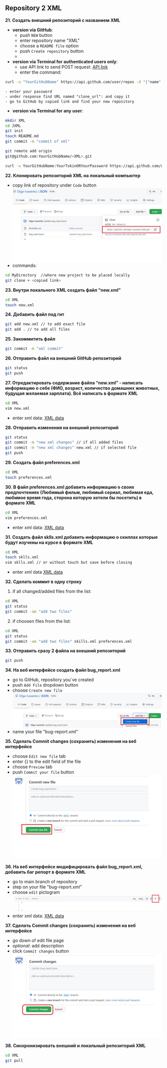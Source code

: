 ## **Repository 2 XML**
**21. Создать внешний репозиторий c названием XML**
- **version via GitHub**:
	- push `NEW` button
	- enter repository name "XML"
	- choose a `README file` option
	- push `Create repository` button
	-
- **version via Terminal for authenticated users only**:
	- use API link to send POST request:
[API link](https://api.github.com/)
	- enter the command:
```bash
curl -u "YourGitHubName" https://api.github.com/user/repos -d "{"name":"XML","public": true}"
```
	- enter your password
	- under response find URL named "clone_url": and copy it
	- go to GitHub by copied link and find your new repository

- **version via Terminal for any user**:
```bash
mkdir XML
cd JXML
git init
touch README.md
git commit -m "commit of xml"
```
```bash
git remote add origin 
git@github.com:YourGitHubName/<XML>.git
```
```bash
curl -u YourGitHubName:YourTokinORYourPassword https://api.github.com/user/repos -d '{"name":"XML"}'
```

**22. Клонировать репозиторий XML на локальный компьютер**
- copy link of repository under `Code` button
![Commit button](https://github.com/Olga-Ivasenko/XML/blob/24c6abef4919c79e192818fb66cba27828fc506a/edit_picture5.jpg)
- commands:
```bash
cd MyDirectory	//where new project to be placed locally
git clone + <copied link>
```

**23. Внутри локального XML создать файл “new.xml”**
```bash
cd XML
touch new.xml
```
**24. Добавить файл под гит**
```bash
git add new.xml // to add exact file
git add . // to add all files
```
**25. Закоммитить файл**
```bash
git commit -m "xml commit"
```
**26. Отправить файл на внешний GitHub репозиторий**
```bash
git status
git push
```
**27. Отредактировать содержание файла “new.xml” - написать информацию о себе (ФИО, возраст, количество домашних животных, будущая желаемая зарплата). Всё написать в формате XML**

```bash
cd XML
vim new.xml
```
- enter xml data:
[XML data](https://github.com/Olga-Ivasenko/XML/blob/d615646cd198ea77897f01d732ebde7e5a90762b/new.xml)

**28. Отправить изменения на внешний репозиторий**
```bash
git status
git commit -m "new xml changes" // if all added files
git commit -m "new xml changes" new.xml // if selected file
git push
```

**29. Создать файл preferences.xml**
```bash
cd XML
touch preferences.xml
```

**30. В файл preferences.xml добавить информацию о своих предпочтениях (Любимый фильм, любимый сериал, любимая еда, любимое время года, сторона которую хотели бы посетить) в формате XML**
```bash
cd XML
vim preferences.xml
```
- enter xml data:
[XML data](https://github.com/Olga-Ivasenko/XML/blob/0eff3fc73c1f8bc478b039584fd544ea9c329e3f/preferences.xml)


**31. Создать файл sklls.xml добавить информацию о скиллах которые будут изучены на курсе в формате XML**
```bash
cd XML
touch sklls.xml
vim sklls.xml // or without touch but save before closing
```
- enter xml data
[XML data](https://github.com/Olga-Ivasenko/XML/blob/0eff3fc73c1f8bc478b039584fd544ea9c329e3f/skills.xml)

**32. Сделать коммит в одну строку**
1) if all changed/added files from the list:
```bash
cd XML
git status
git commit -am "add two files"
```
2) if choosen files from the list:
```bash
cd XML
git status
git commit -am "add two files" skills.xml preferences.xml
```
**33. Отправить сразу 2 файла на внешний репозиторий**
```bash
git push
```
**34. На веб интерфейсе создать файл bug_report.xml**
- go to GitHub, repository you`ve created
- push `Add File` dropdown button
- choose `Create new file`
![Commit button](https://github.com/Olga-Ivasenko/XML/blob/24c6abef4919c79e192818fb66cba27828fc506a/edit_picture4.jpg)
- name your file "bug-report.xml"

**35. Сделать Commit changes (сохранить) изменения на веб интерфейсе**
- choose `Edit new file` tab
- enter \{} to the edit field of the file
- choose `Preview` tab
- push `Commit your file` button
![Commit button](https://github.com/Olga-Ivasenko/XML/blob/24c6abef4919c79e192818fb66cba27828fc506a/edit_picture3.jpg)

**36. На веб интерфейсе модифицировать файл bug_report.xml, добавить баг репорт в формате XML**
- go to main branch of repository
- step on your file "bug-report.xml"
- choose `edit` pictogram
![how to find Edit](https://github.com/Olga-Ivasenko/XML/blob/24c6abef4919c79e192818fb66cba27828fc506a/edit_picture1.jpg)
- enter xml data:
[XML data](https://github.com/Olga-Ivasenko/XML/blob/0eff3fc73c1f8bc478b039584fd544ea9c329e3f/bug_report.xml)

**37. Сделать Commit changes (сохранить) изменения на веб интерфейсе**
- go down of edit file page
- *optional*: add description
- click `Commit changes` button
![Commit button](https://github.com/Olga-Ivasenko/XML/blob/24c6abef4919c79e192818fb66cba27828fc506a/edit_picture2.jpg)

**38. Синхронизировать внешний и локальный репозиторий XML**
```bash
cd XML
git pull
```

